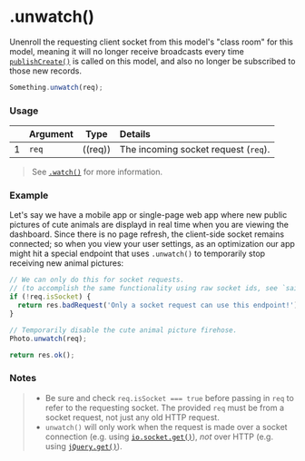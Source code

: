 # .unwatch()

Unenroll the requesting client socket from this model's "class room" for this model, meaning it will no longer receive broadcasts every time [`publishCreate()`](http://sailsjs.org/documentation/reference/web-sockets/resourceful-pub-sub/publish-create) is called on this model, and also no longer be subscribed to those new records.


```js
Something.unwatch(req);
```


### Usage

|   | Argument   | Type         | Details                                             |
|---|:-----------|:------------:|:----------------------------------------------------|
| 1 | `req`      | ((req))      | The incoming socket request (`req`).


> See [`.watch()`](http://sailsjs.org/documentation/reference/web-sockets/resourceful-pub-sub/watch) for more information.



### Example

Let's say we have a mobile app or single-page web app where new public pictures of cute animals are displayd in real time when you are viewing the dashboard.  Since there is no page refresh, the client-side socket remains connected; so when you view your user settings, as an optimization our app might hit a special endpoint that uses `.unwatch()` to temporarily stop receiving new animal pictures:


```javascript
// We can only do this for socket requests.
// (to accomplish the same functionality using raw socket ids, see `sails.sockets.leave()`)
if (!req.isSocket) {
  return res.badRequest('Only a socket request can use this endpoint!');
}

// Temporarily disable the cute animal picture firehose.
Photo.unwatch(req);

return res.ok();
```



### Notes
> + Be sure and check `req.isSocket === true` before passing in `req` to refer to the requesting socket.  The provided `req` must be from a socket request, not just any old HTTP request.
> + `unwatch()` will only work when the request is made over a socket connection (e.g. using [`io.socket.get()`](http://sailsjs.org/documentation/reference/web-sockets/socket-client/io-socket-get)), *not* over HTTP (e.g. using [`jQuery.get()`](https://api.jquery.com/jquery.get/)).


<docmeta name="displayName" value=".unwatch()">
<docmeta name="pageType" value="method">
